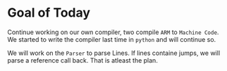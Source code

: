 # Goal of Today

Continue working on our own compiler, two compile `ARM` to `Machine Code`.
We started to write the compiler last time in `python` and will continue so.

We will work on the `Parser` to parse Lines. If lines containe jumps, we will parse a reference call back. That is atleast the plan.